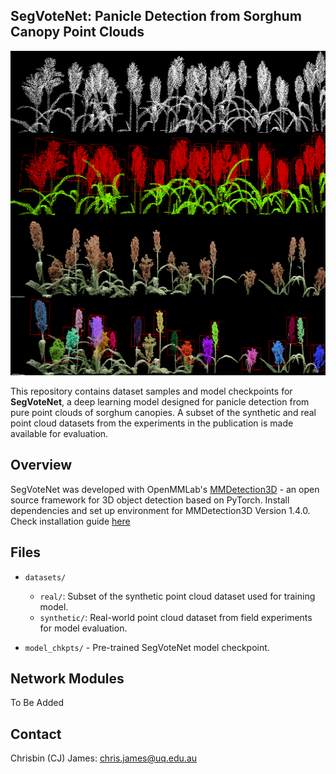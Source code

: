## SegVoteNet: Panicle Detection from Sorghum Canopy Point Clouds

![Detection Demo](figures/demo.png)

This repository contains dataset samples and model checkpoints for **SegVoteNet**, a deep learning model designed for panicle detection from pure point clouds of sorghum canopies. A subset of the synthetic and real point cloud datasets from the experiments in the publication is made available for evaluation.

## Overview

SegVoteNet was developed with OpenMMLab's [MMDetection3D](https://github.com/open-mmlab/mmdetection3d) - an open source framework for 3D object detection based on PyTorch. Install dependencies and set up environment for MMDetection3D Version 1.4.0. Check installation guide [here](https://mmdetection3d.readthedocs.io/en/latest/get_started.html)

## Files
- `datasets/` 
	- `real/`: Subset of the synthetic point cloud dataset used for training model.
	- `synthetic/`: Real-world point cloud dataset from field experiments for model evaluation. 
	
- `model_chkpts/` - Pre-trained SegVoteNet model checkpoint.

## Network Modules
To Be Added

## Contact
Chrisbin (CJ) James: chris.james@uq.edu.au
